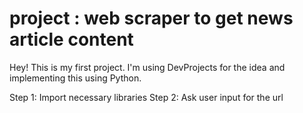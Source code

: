 # project : web scraper to get news article content
Hey! This is my first project. I'm using DevProjects for the idea and implementing this using Python. 

Step 1: Import necessary libraries
Step 2: Ask user input for the url

